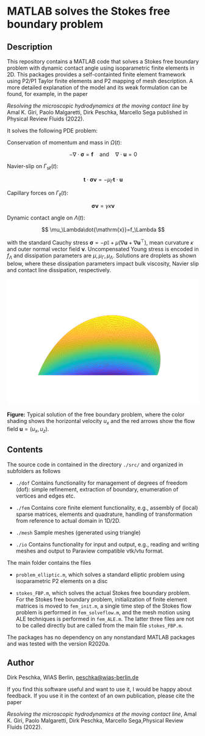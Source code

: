 # MATLAB solves the Stokes free boundary problem

## Description
This repository contains a MATLAB code that solves a Stokes free boundary problem with dynamic contact angle using isoparametric finite elements in 2D. This packages provides a self-containted finite element framework using P2/P1 Taylor finite elements and P2 mapping of mesh description. A more detailed explanation of the model and its weak formulation can be found, for example, in the paper


*Resolving the microscopic hydrodynamics at the moving contact line* 
by Amal K. Giri, Paolo Malgaretti, Dirk Peschka, Marcello Sega 
published in Physical Review Fluids (2022).

It solves the following PDE problem:

Conservation of momentum and mass in $\Omega(t)$:

$$
-\nabla\cdot\boldsymbol{\sigma} = \boldsymbol{f}\quad\text{and}\quad \nabla\cdot\boldsymbol{u}=0
$$

Navier-slip on $\Gamma_{\mathrm{s}\ell}(t)$:

$$
\boldsymbol{t}\cdot\boldsymbol{\sigma}\boldsymbol{\nu}=-\mu_\Gamma\boldsymbol{t}\cdot\boldsymbol{u}
$$

Capillary forces on $\Gamma_{\ell}(t)$:

$$
\boldsymbol{\sigma}\boldsymbol{\nu}=\gamma\kappa\boldsymbol{\nu}
$$

Dynamic contact angle on $\Lambda(t)$:

$$
\mu_\Lambda\dot{\mathrm{x}}=f_\Lambda
$$

with the standard Cauchy stress $\boldsymbol{\sigma}=-p\mathbb{I}+\mu(\nabla\boldsymbol{u}+\nabla\boldsymbol{u}^\top)$, mean curvature $\kappa$ and outer normal vector field $\boldsymbol{\nu}$. Uncompensated Young stress is encoded in $f_\Lambda$ and dissipation parameters are $\mu,\mu_\Gamma,\mu_\Lambda$. Solutions are droplets as shown below, where these dissipation parameters impact bulk viscosity, Navier slip and contact line dissipation, respectively.

<img src="src/drop.png">

**Figure:** Typical solution of the free boundary problem, where the color shading shows the horizontal velocity $u_x$ and the red arrows show the flow field $\mathbf{u}=(u_x,u_z)$.

## Contents

The source code in contained in the directory `./src/` and organized in subfolders as follows

* `./dof` Contains functionality for management of degrees of freedom (dof): simple refinement, extraction of boundary, enumeration of vertices and edges etc.

* `./fem` Contains core finite element functionality, e.g., assembly of (local) sparse matrices, elements and quadrature, handling of transformation from reference to actual domain in 1D/2D.

* `./mesh` Sample meshes (generated using triangle)

* `./io` Contains functionality for input and output, e.g., reading and writing meshes and output to Paraview compatible vtk/vtu format.

The main folder contains the files 

* `problem_elliptic.m`, which solves a standard elliptic problem using isoparametric P2 elements on a disc 

* `stokes_FBP.m`, which solves the actual Stokes free boundary problem. For the Stokes free boundary problem, initialization of finite element matrices is moved to `fem_init.m`, a single time step of the Stokes flow problem is performed in `fem_solveflow.m`, and the mesh motion using ALE techniques is performed in `fem_ALE.m`. The latter three files are not to be called directly but are called from the main file `stokes_FBP.m`. 

The packages has no dependency on any nonstandard MATLAB packages and was tested with the version R2020a.


## Author

Dirk Peschka, WIAS Berlin, peschka@wias-berlin.de

If you find this software useful and want to use it, I would be happy about feedback. If you use it in the context of an own publication, please cite the paper

*Resolving the microscopic hydrodynamics at the moving contact line*, Amal K. Giri, Paolo Malgaretti, Dirk Peschka, Marcello Sega,Physical Review Fluids (2022).
